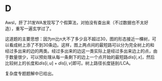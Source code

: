 # D

Awsl，肝了31发WA发现写了个假算法，对拍没有查出来（不过数据也不太好造），重写一遍玄学过了。

这道题的主要思想：因为m比n大不了多少且不超过30，图的形态接近一棵树，可以看成树上添了不到30条边。这样，图上两点间的最短路可以分为完全树上的和经过多出来的边的两类。经过多出来的边这一类实际上是经过多出来边上的点，由于数量很少，可以预处理从每一条剩下的边上一个点开始的最短路$dis[i, x]$，然后比较树上的长度和$dis[i, u] + dis[i, v]$即可。树上路径长度链剖/LCA。

复杂度专题题解中已给出。